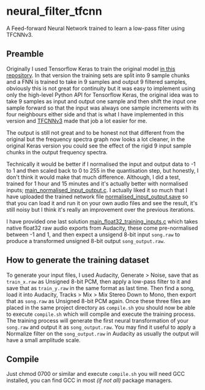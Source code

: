 # neural_filter_tfcnn
A Feed-forward Neural Network trained to learn a low-pass filter using TFCNNv3.

## Preamble
Originally I used Tensorflow Keras to train the original model [in this repository](https://github.com/jcwml/neural_filter). In that version the training sets are split into 9 sample chunks and a FNN is trained to take in 9 samples and output 9 filtered samples, obviously this is not great for continuity but it was easy to implement using only the high-level Python API for Tensorflow Keras, the original idea was to take 9 samples as input and output one sample and then shift the input one sample forward so that the input was always one sample increments with its four neighbours either side and that is what I have implemented in this version and [TFCNNv3](https://github.com/TFCNN/TFCNNv3) made that job a lot easier for me.

The output is still not great and to be honest not that different from the original but the frequency spectra graph now looks a lot cleaner, in the original Keras version you could see the effect of the rigid 9 input sample chunks in the output frequency spectra.

Technically it would be better if I normalised the input and output data to -1 to 1 and then scaled back to 0 to 255 in the quantisation step, but honestly, I don't think it would make that much difference. Although, I did a test, trained for 1 hour and 15 minutes and it's actually better with normalised inputs; [main_normalised_input_output.c](main_normalised_input_output.c). I actually liked it so much that I have uploaded the trained network file [normalised_input_output.save](normalised_input_output.save) so that you can load it and run it on your own audio files and see the result, it's still noisy but I think it's really an improvement over the previous iterations.

I have provided one last solution [main_float32_training_inputs.c](main_float32_training_inputs.c) which takes native float32 raw audio exports from Audacity, these come pre-normalised between -1 and 1, and then expect a unsigend 8-bit input `song.raw` to produce a transformed unsigned 8-bit output `song_output.raw`.

## How to generate the training dataset
To generate your input files, I used Audacity, Generate > Noise, save that as `train_x.raw` as Unsigned 8-bit PCM, then apply a low-pass filter to it and save that as `train_y.raw` in the same format as last time. Then find a song, load it into Audacity, Tracks > Mix > Mix Stereo Down to Mono, then export that as `song.raw` as Unsigned 8-bit PCM again. Once these three files are placed in the same project directory as `compile.sh` you should now be able to execute `compile.sh` which will compile and execute the training process. The training process will generate the first neural transformation of your `song.raw` and output it as `song_output.raw`. You may find it useful to apply a Normalize filter on the `song_output.raw` in Audacity as usually the output will have a small amplitude scale.

## Compile
Just chmod 0700 or similar and execute `compile.sh` you will need GCC installed, you can find GCC in most _(if not all)_ package managers.

